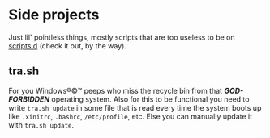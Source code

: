 # Side projects
Just lil' pointless things, mostly scripts that are too useless to be on [scripts.d](https://github.com/matthmr/scripts) (check it out, by the way).

## tra.sh
For you Windows®©™ peeps who miss the recycle bin from that ***GOD-FORBIDDEN*** operating system.
Also for this to be functional you need to write `tra.sh update` in some file that is read every time the system boots up like `.xinitrc`, `.bashrc`, `/etc/profile`, etc. Else you can manually update it with `tra.sh update`.
